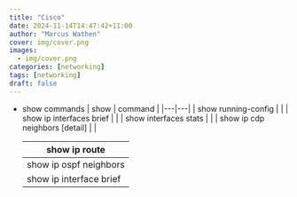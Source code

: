 ```yaml
---
title: "Cisco"
date: 2024-11-14T14:47:42+11:00
author: "Marcus Wathen"
cover: img/cover.png
images:
  - img/cover.png
categories: [networking]
tags: [networking]
draft: false
---
```


- show commands
  | show | command |
  |---|---|
  | show running-config | |
  | show ip interfaces brief | |
  | show interfaces stats | |
  | show ip cdp neighbors [detail] | |
  
  | show ip route |
  |---|
  | show ip ospf neighbors |
  | show ip interface brief |

